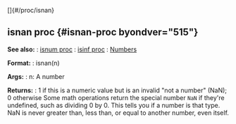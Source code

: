[]{#/proc/isnan}
  ## isnan proc {#isnan-proc byondver="515"}
  **See also:**
  :   [isnum proc](ref/proc/isnum)
  :   [isinf proc](ref/proc/isinf)
  :   [Numbers](/%7Bnotes%7D/numbers)
  <!-- -->
  **Format:**
  :   isnan(n)
  <!-- -->
  **Args:**
  :   n: A number
  <!-- -->
  **Returns:**
  :   1 if this is a numeric value but is an invalid \"not a number\"
      (NaN); 0 otherwise
  Some math operations return the special number `NaN` if they\'re
  undefined, such as dividing 0 by 0. This tells you if a number is that
  type.
  NaN is never greater than, less than, or equal to another number, even
  itself.